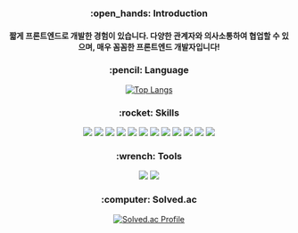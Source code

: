 <div align=center>
  
<h3> :open_hands: Introduction </h3>
<h4> 짧게 프론트엔드로 개발한 경험이 있습니다. 다양한 관계자와 의사소통하여 협업할 수 있으며, 매우 꼼꼼한 프론트엔드 개발자입니다!</h4>

<h3> :pencil: Language</h3>

[![Top Langs](https://github-readme-stats.vercel.app/api/top-langs/?username=KANGPUNGYUN&hide=html&layout=compact)](https://github.com/KANGPUNGYUN/github-readme-stats)

<h3> :rocket: Skills </h3>

<img src="https://img.shields.io/badge/HTML5-E34F26?style=for-the-badge&logo=HTML5&logoColor=white"> <img src="https://img.shields.io/badge/CSS3-1572B6?style=for-the-badge&logo=CSS3&logoColor=white"> <img src="https://img.shields.io/badge/ES6-F7DF1E?style=for-the-badge&logo=JavaScript&logoColor=white"> <img src="https://img.shields.io/badge/TypeScript-3178C6?style=for-the-badge&logo=TypeScript&logoColor=white"> <img src="https://img.shields.io/badge/React-61DAFB?style=for-the-badge&logo=React&logoColor=white"> <img src="https://img.shields.io/badge/next.js-000000?style=for-the-badge&logo=next.js&logoColor=white"> <img src="https://img.shields.io/badge/Sass-CC6699?style=for-the-badge&logo=Sass&logoColor=white"> <img src="https://img.shields.io/badge/Tailwind CSS-06B6D4?style=for-the-badge&logo=Tailwind CSS&logoColor=white"> <img src="https://img.shields.io/badge/Bootstrap-7952B3?style=for-the-badge&logo=Bootstrap&logoColor=white"> <img src="https://img.shields.io/badge/PHP-777BB4?style=for-the-badge&logo=PHP&logoColor=white"> <img src="https://img.shields.io/badge/CodeIgniter-EF4223?style=for-the-badge&logo=CodeIgniter&logoColor=white"> <img src="https://img.shields.io/badge/MySQL-4479A1?style=for-the-badge&logo=MySQL&logoColor=white"> 
<br>

  
<h3> :wrench: Tools </h3> 
  
<img src="https://img.shields.io/badge/GitHub-181717?style=for-the-badge&logo=GitHub&logoColor=white"> <img src="https://img.shields.io/badge/VisualStudioCode-007ACC?style=for-the-badge&logo=VisualStudioCode&logoColor=white">

<h3> :computer: Solved.ac </h3>

[![Solved.ac Profile](http://mazassumnida.wtf/api/v2/generate_badge?boj=zkdvnd)](https://solved.ac/zkdvnd)

</div>
